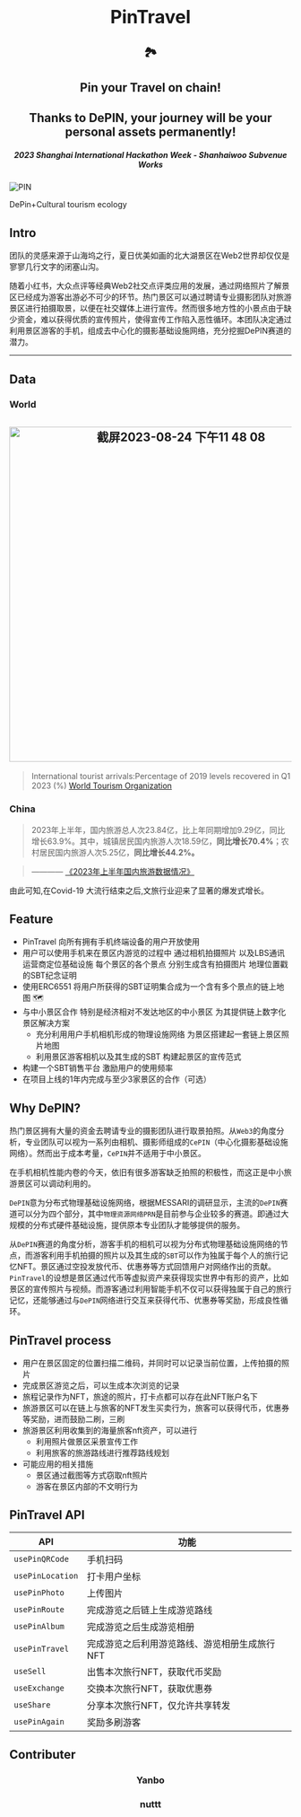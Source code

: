 <h1 align="center">
  <span style="font-size: 32px;">PinTravel</span>
</h1>

<h2 align="center">
  🏞️
</h2>

<h2 align="center">
  Pin your Travel on chain!
</h2>

<h2 align="center">
  Thanks to DePIN, your journey will be your personal assets permanently!
</h2>


<h5 align="center">
  2023 Shanghai International Hackathon Week - Shanhaiwoo Subvenue Works
</h5>


![PIN](https://github.com/yanboishere/PinTravel/assets/76860915/5bbc70f3-0930-486d-a990-54377293fe50)

DePin+Cultural tourism ecology




## Intro
团队的灵感来源于山海坞之行，夏日优美如画的北大湖景区在Web2世界却仅仅是寥寥几行文字的闭塞山沟。

随着小红书，大众点评等经典Web2社交点评类应用的发展，通过网络照片了解景区已经成为游客出游必不可少的环节。热门景区可以通过聘请专业摄影团队对旅游景区进行拍摄取景，以便在社交媒体上进行宣传。然而很多地方性的小景点由于缺少资金，难以获得优质的宣传照片，使得宣传工作陷入恶性循环。本团队决定通过利用景区游客的手机，组成去中心化的摄影基础设施网络，充分挖掘DePIN赛道的潜力。

---
## Data

### World

<h2 align="center">

<img width="597" alt="截屏2023-08-24 下午11 48 08" src="https://github.com/yanboishere/PinTravel/assets/76860915/0c0edfe7-e996-4fe8-9fe8-9a06804124fa">

</h2>

> International tourist arrivals:Percentage of 2019 levels recovered in Q1 2023 (%)
>  [World Tourism Organization](https://www.unwto.org/)

### China

> 2023年上半年，国内旅游总人次23.84亿，比上年同期增加9.29亿，同比增长63.9%。其中，城镇居民国内旅游人次18.59亿，**同比增长70.4%**；农村居民国内旅游人次5.25亿，**同比增长44.2%。**

> ———— [《2023年上半年国内旅游数据情况》](https://www.gov.cn/lianbo/bumen/202307/content_6892643.htm) 

由此可知,在Covid-19 大流行结束之后,文旅行业迎来了显著的爆发式增长。



## Feature

- PinTravel 向所有拥有手机终端设备的用户开放使用
- 用户可以使用手机来在景区内游览的过程中 通过相机拍摄照片 以及LBS通讯运营商定位基础设施 每个景区的各个景点 分别生成含有拍摄图片 地理位置戳的SBT纪念证明
- 使用ERC6551 将用户所获得的SBT证明集合成为一个含有多个景点的链上地图 🗺️
- 与中小景区合作 特别是经济相对不发达地区的中小景区 为其提供链上数字化景区解决方案
  - 充分利用用户手机相机形成的物理设施网络 为景区搭建起一套链上景区照片地图
  - 利用景区游客相机以及其生成的SBT 构建起景区的宣传范式
- 构建一个SBT销售平台 激励用户的使用频率
- 在项目上线的1年内完成与至少3家景区的合作（可选）


## Why DePIN?
热门景区拥有大量的资金去聘请专业的摄影团队进行取景拍照。从`Web3`的角度分析，专业团队可以视为一系列由相机、摄影师组成的`CePIN`（中心化摄影基础设施网络）。然而出于成本考量，`CePIN`并不适用于中小景区。

在手机相机性能内卷的今天，依旧有很多游客缺乏拍照的积极性，而这正是中小旅游景区可以调动利用的。

`DePIN`意为分布式物理基础设施网络，根据MESSARI的调研显示，主流的`DePIN`赛道可以分为四个部分，其中`物理资源网络PRN`是目前参与企业较多的赛道。即通过大规模的分布式硬件基础设施，提供原本专业团队才能够提供的服务。

从`DePIN`赛道的角度分析，游客手机的相机可以视为分布式物理基础设施网络的节点，而游客利用手机拍摄的照片以及其生成的`SBT`可以作为独属于每个人的旅行记忆NFT。景区通过空投发放代币、优惠券等方式回馈用户对网络作出的贡献。`PinTravel`的设想是景区通过代币等虚拟资产来获得现实世界中有形的资产，比如景区的宣传照片与视频。而游客通过利用智能手机不仅可以获得独属于自己的旅行记忆，还能够通过与`DePIN`网络进行交互来获得代币、优惠券等奖励，形成良性循环。

## PinTravel process
- 用户在景区固定的位置扫描二维码，并同时可以记录当前位置，上传拍摄的照片
- 完成景区游览之后，可以生成本次浏览的记录
- 旅程记录作为NFT，旅途的照片，打卡点都可以存在此NFT账户名下 
- 旅游景区可以在链上与旅客的NFT发生买卖行为，旅客可以获得代币，优惠券等奖励，进而鼓励二刷，三刷
- 旅游景区利用收集到的海量旅客nft资产，可以进行
  - 利用照片做景区采景宣传工作
  - 利用旅客的旅游路线进行推荐路线规划
- 可能应用的相关措施
  - 景区通过截图等方式窃取nft照片
  - 游客在景区内部的不文明行为

## PinTravel API

| API | 功能 | 
| ---- | ---- |
`usePinQRCode` | 手机扫码
`usePinLocation` | 打卡用户坐标
`usePinPhoto` | 上传图片
`usePinRoute` | 完成游览之后链上生成游览路线
`usePinAlbum` | 完成游览之后生成游览相册
`usePinTravel`| 完成游览之后利用游览路线、游览相册生成旅行NFT
`useSell` | 出售本次旅行NFT，获取代币奖励
`useExchange` | 交换本次旅行NFT，获取优惠券
`useShare`| 分享本次旅行NFT，仅允许共享转发
`usePinAgain` | 奖励多刷游客
## Contributer

<h3 align="center">
  Yanbo
</h3>





<h3 align="center">
  nuttt
</h3>




